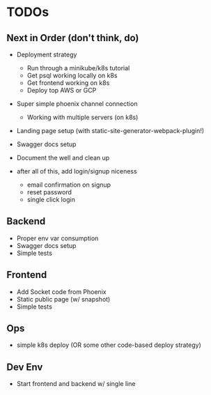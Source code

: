 # TODOs

## Next in Order (don't think, do)

- Deployment strategy

  - Run through a minikube/k8s tutorial
  - Get psql working locally on k8s
  - Get frontend working on k8s
  - Deploy top AWS or GCP

- Super simple phoenix channel connection
  - Working with multiple servers (on k8s)
- Landing page setup (with static-site-generator-webpack-plugin!)
- Swagger docs setup

- Document the well and clean up
- after all of this, add login/signup
  niceness
  - email confirmation on signup
  - reset password
  - single click login

## Backend

- Proper env var consumption
- Swagger docs setup
- Simple tests

## Frontend

- Add Socket code from Phoenix
- Static public page (w/ snapshot)
- Simple tests

## Ops

- simple k8s deploy (OR some other code-based deploy strategy)

## Dev Env

- Start frontend and backend w/ single line
